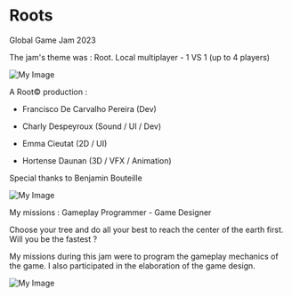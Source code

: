 # Roots
Global Game Jam 2023

The jam's theme was : Root.
Local multiplayer - 1 VS 1 (up to 4 players)

![My Image](img00.png)

A Root© production :

- Francisco De Carvalho Pereira (Dev)

- Charly Despeyroux (Sound / UI / Dev)

- Emma Cieutat (2D / UI)

- Hortense Daunan (3D / VFX / Animation)

Special thanks to Benjamin Bouteille

![My Image](img11.png)

My missions : Gameplay Programmer - Game Designer

Choose your tree and do all your best to reach the center of the earth first. Will you be the fastest ?

My missions during this jam were to program the gameplay mechanics of the game. I also participated in the elaboration of the game design.

![My Image](img22.png)


